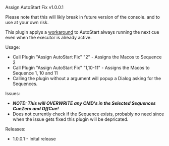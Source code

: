 Assign AutoStart Fix v1.0.0.1

Please note that this will likly break in future version of the console. and to use at your own risk.

This plugin applys a [workaround](https://forum.malighting.com/thread/3712-playbacks/?postID=8769) to AutoStart always running the next cue even when the executor is already active.

Usage:
* Call Plugin "Assign AutoStart Fix" "2" - Assigns the Macos to Sequence 2
* Call Plugin "Assign AutoStart Fix" "1,10-11" - Assigns the Macos to Sequence 1, 10 and 11
* Calling the plugin without a argument will popup a Dialog asking for the Sequences.



Issues:
* ***NOTE: This will OVERWRITE any CMD's in the Selected Sequences CueZero and OffCue!***
* Does not currently check if the Sequence exists, probably no need since when the issue gets fixed this plugin will be depricated.

Releases:
* 1.0.0.1 - Inital release
